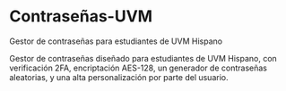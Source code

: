 # Contraseñas-UVM
Gestor de contraseñas para estudiantes de UVM Hispano


Gestor de contraseñas diseñado para estudiantes de UVM Hispano, con verificación 2FA, encriptación AES-128, un generador de contraseñas aleatorias, y una alta personalización por parte del usuario.
